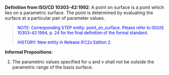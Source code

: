 **Definition from ISO/CD 10303-42:1992**: A point on surface is a point which lies on a parametric surface. The point is determined by evaluating the surface at a particular pair of parameter values.

> <font size="-1" color="#0000FF">NOTE: Corresponding STEP entity:
		  point_on_surface. Please refer to ISO/IS 10303-42:1994, p. 24 for the final
		  definition of the formal standard. </font>
> 
> <font size="-1" color="#0000FF">HISTORY: New entity in Release IFC2x
		  Edition 2. </font>
>

**Informal Propositions**:

1. The parametric values specified for u and v shall not be outside the parametric range of the basis surface.